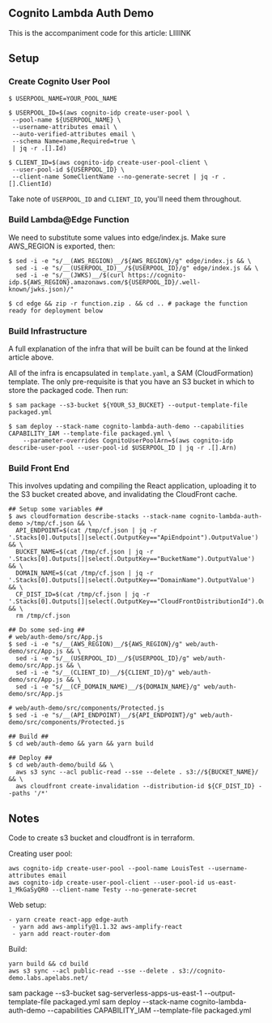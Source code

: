 ## Cognito Lambda Auth Demo

This is the accompaniment code for this article: LIIIINK

## Setup

### Create Cognito User Pool

```
$ USERPOOL_NAME=YOUR_POOL_NAME

$ USERPOOL_ID=$(aws cognito-idp create-user-pool \
 --pool-name ${USERPOOL_NAME} \
 --username-attributes email \
 --auto-verified-attributes email \
 --schema Name=name,Required=true \
 | jq -r .[].Id)

$ CLIENT_ID=$(aws cognito-idp create-user-pool-client \
 --user-pool-id ${USERPOOL_ID} \
 --client-name SomeClientName --no-generate-secret | jq -r .[].ClientId)
```

Take note of `USERPOOL_ID` and `CLIENT_ID`, you'll need them throughout.

### Build Lambda@Edge Function

We need to substitute some values into edge/index.js. Make sure AWS_REGION is exported, then:

```
$ sed -i -e "s/__(AWS_REGION)__/${AWS_REGION}/g" edge/index.js && \
  sed -i -e "s/__(USERPOOL_ID)__/${USERPOOL_ID}/g" edge/index.js && \
  sed -i -e "s/__(JWKS)__/$(curl https://cognito-idp.${AWS_REGION}.amazonaws.com/${USERPOOL_ID}/.well-known/jwks.json)/"

$ cd edge && zip -r function.zip . && cd .. # package the function ready for deployment below
```

### Build Infrastructure

A full explanation of the infra that will be built can be found at the linked article above.

All of the infra is encapsulated in `template.yaml`, a SAM (CloudFormation) template. The only pre-requisite is that you
have an S3 bucket in which to store the packaged code. Then run:

```
$ sam package --s3-bucket ${YOUR_S3_BUCKET} --output-template-file packaged.yml

$ sam deploy --stack-name cognito-lambda-auth-demo --capabilities CAPABILITY_IAM --template-file packaged.yml \
    --parameter-overrides CognitoUserPoolArn=$(aws cognito-idp describe-user-pool --user-pool-id $USERPOOL_ID | jq -r .[].Arn)
```

### Build Front End

This involves updating and compiling the React application, uploading it to the S3 bucket created above, and
invalidating the CloudFront cache.

```
## Setup some variables ##
$ aws cloudformation describe-stacks --stack-name cognito-lambda-auth-demo >/tmp/cf.json && \
  API_ENDPOINT=$(cat /tmp/cf.json | jq -r '.Stacks[0].Outputs[]|select(.OutputKey=="ApiEndpoint").OutputValue') && \
  BUCKET_NAME=$(cat /tmp/cf.json | jq -r '.Stacks[0].Outputs[]|select(.OutputKey=="BucketName").OutputValue') && \
  DOMAIN_NAME=$(cat /tmp/cf.json | jq -r '.Stacks[0].Outputs[]|select(.OutputKey=="DomainName").OutputValue') && \
  CF_DIST_ID=$(cat /tmp/cf.json | jq -r '.Stacks[0].Outputs[]|select(.OutputKey=="CloudFrontDistributionId").OutputValue') && \
  rm /tmp/cf.json

## Do some sed-ing ##
# web/auth-demo/src/App.js
$ sed -i -e "s/__(AWS_REGION)__/${AWS_REGION}/g" web/auth-demo/src/App.js && \
  sed -i -e "s/__(USERPOOL_ID)__/${USERPOOL_ID}/g" web/auth-demo/src/App.js && \
  sed -i -e "s/__(CLIENT_ID)__/${CLIENT_ID}/g" web/auth-demo/src/App.js && \
  sed -i -e "s/__(CF_DOMAIN_NAME)__/${DOMAIN_NAME}/g" web/auth-demo/src/App.js

# web/auth-demo/src/components/Protected.js
$ sed -i -e "s/__(API_ENDPOINT)__/${API_ENDPOINT}/g" web/auth-demo/src/components/Protected.js

## Build ##
$ cd web/auth-demo && yarn && yarn build

## Deploy ##
$ cd web/auth-demo/build && \
  aws s3 sync --acl public-read --sse --delete . s3://${BUCKET_NAME}/ && \
  aws cloudfront create-invalidation --distribution-id ${CF_DIST_ID} --paths '/*'

```












## Notes

Code to create s3 bucket and cloudfront is in terraform.

Creating user pool:

```
aws cognito-idp create-user-pool --pool-name LouisTest --username-attributes email
aws cognito-idp create-user-pool-client --user-pool-id us-east-1_MkGaSyQR0 --client-name Testy --no-generate-secret
```

Web setup:

```
- yarn create react-app edge-auth
 - yarn add aws-amplify@1.1.32 aws-amplify-react
 - yarn add react-router-dom
```


Build:

```
yarn build && cd build
aws s3 sync --acl public-read --sse --delete . s3://cognito-demo.labs.apelabs.net/
```

sam package --s3-bucket sag-serverless-apps-us-east-1 --output-template-file packaged.yml
sam deploy --stack-name cognito-lambda-auth-demo --capabilities CAPABILITY_IAM --template-file packaged.yml
